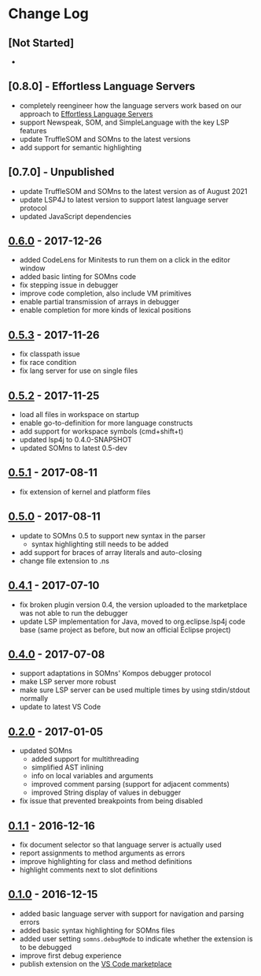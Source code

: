 # Change Log

## [Not Started]

 -

## [0.8.0] - Effortless Language Servers

 - completely reengineer how the language servers work based on our approach to [Effortless Language Servers](https://stefan-marr.de/2022/10/effortless-language-servers/)
 - support Newspeak, SOM, and SimpleLanguage with the key LSP features
 - update TruffleSOM and SOMns to the latest versions
 - add support for semantic highlighting

## [0.7.0] - Unpublished

 - update TruffleSOM and SOMns to the latest version as of August 2021
 - update LSP4J to latest version to support latest language server protocol
 - updated JavaScript dependencies

## [0.6.0] - 2017-12-26

 - added CodeLens for Minitests to run them on a click in the editor window
 - added basic linting for SOMns code
 - fix stepping issue in debugger
 - improve code completion, also include VM primitives
 - enable partial transmission of arrays in debugger
 - enable completion for more kinds of lexical positions

## [0.5.3] - 2017-11-26

 - fix classpath issue
 - fix race condition
 - fix lang server for use on single files

## [0.5.2] - 2017-11-25

 - load all files in workspace on startup
 - enable go-to-definition for more language constructs
 - add support for workspace symbols (cmd+shift+t)
 - updated lsp4j to 0.4.0-SNAPSHOT
 - updated SOMns to latest 0.5-dev

## [0.5.1] - 2017-08-11

 - fix extension of kernel and platform files

## [0.5.0] - 2017-08-11

 - update to SOMns 0.5 to support new syntax in the parser
   - syntax highlighting still needs to be added
 - add support for braces of array literals and auto-closing
 - change file extension to .ns

## [0.4.1] - 2017-07-10

 - fix broken plugin version 0.4, the version uploaded to the marketplace was
   not able to run the debugger
 - update LSP implementation for Java, moved to org.eclipse.lsp4j code base
   (same project as before, but now an official Eclipse project)

## [0.4.0] - 2017-07-08

 - support adaptations in SOMns' Kompos debugger protocol
 - make LSP server more robust
 - make sure LSP server can be used multiple times by using stdin/stdout normally
 - update to latest VS Code

## [0.2.0] - 2017-01-05

 - updated SOMns
   - added support for multithreading
   - simplified AST inlining
   - info on local variables and arguments
   - improved comment parsing (support for adjacent comments)
   - improved String display of values in debugger
 - fix issue that prevented breakpoints from being disabled

## [0.1.1] - 2016-12-16

 - fix document selector so that language server is actually used
 - report assignments to method arguments as errors
 - improve highlighting for class and method definitions
 - highlight comments next to slot definitions

## [0.1.0] - 2016-12-15

 - added basic language server with support for navigation and parsing errors
 - added basic syntax highlighting for SOMns files
 - added user setting `somns.debugMode` to indicate whether the extension is to
   be debugged
 - improve first debug experience
 - publish extension on the [VS Code marketplace][SOMns-vscode]

[Unreleased]:   https://github.com/smarr/SOMns-vscode/compare/v0.6.0...HEAD
[0.6.0]:        https://github.com/smarr/SOMns-vscode/compare/v0.5.3...v0.6.0
[0.5.3]:        https://github.com/smarr/SOMns-vscode/compare/v0.5.2...v0.5.3
[0.5.2]:        https://github.com/smarr/SOMns-vscode/compare/v0.5.1...v0.5.2
[0.5.1]:        https://github.com/smarr/SOMns-vscode/compare/v0.5.0...v0.5.1
[0.5.0]:        https://github.com/smarr/SOMns-vscode/compare/v0.4.1...v0.5.0
[0.4.1]:        https://github.com/smarr/SOMns-vscode/compare/v0.4.0...v0.4.1
[0.4.0]:        https://github.com/smarr/SOMns-vscode/compare/v0.2.0...v0.4.0
[0.2.0]:        https://github.com/smarr/SOMns-vscode/compare/v0.1.1...v0.2.0
[0.1.1]:        https://github.com/smarr/SOMns-vscode/compare/v0.1.0...v0.1.1
[0.1.0]:        https://github.com/smarr/SOMns-vscode/compare/8f7ae145280f3c0c2a5a264f6d6b3315589765c3...v0.1.0
[SOMns-vscode]: https://marketplace.visualstudio.com/items?itemName=MetaConcProject.SOMns
